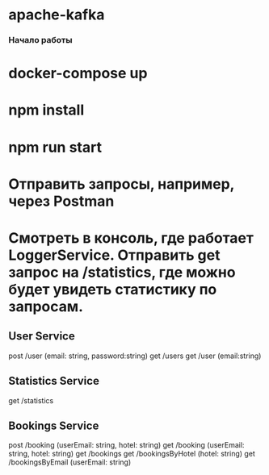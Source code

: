 # apache-kafka

### Начало работы

# docker-compose up

# npm install

# npm run start

# Отправить запросы, например, через Postman

# Смотреть в консоль, где работает LoggerService. Отправить get запрос на /statistics, где можно будет увидеть статистику по запросам.

## User Service

post /user (email: string, password:string)
get /users 
get /user (email:string)

## Statistics Service

get /statistics

## Bookings Service

post /booking (userEmail: string, hotel: string)
get /booking (userEmail: string, hotel: string)
get /bookings
get /bookingsByHotel (hotel: string)
get /bookingsByEmail (userEmail: string)
